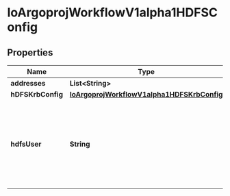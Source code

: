 

# IoArgoprojWorkflowV1alpha1HDFSConfig


## Properties

Name | Type | Description | Notes
------------ | ------------- | ------------- | -------------
**addresses** | **List&lt;String&gt;** |  |  [optional]
**hDFSKrbConfig** | [**IoArgoprojWorkflowV1alpha1HDFSKrbConfig**](IoArgoprojWorkflowV1alpha1HDFSKrbConfig.md) |  |  [optional]
**hdfsUser** | **String** | HDFSUser is the user to access HDFS file system. It is ignored if either ccache or keytab is used. |  [optional]



